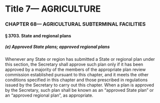 
# Title 7— AGRICULTURE
### CHAPTER 68— AGRICULTURAL SUBTERMINAL FACILITIES
#### § 3703. State and regional plans
##### (e) Approved State plans; approved regional plans

Whenever any State or region has submitted a State or regional plan under this section, the Secretary shall approve such plan only if it has been approved by a majority of the members of the appropriate plan review commission established pursuant to this chapter, and it meets the other conditions specified in this chapter and those prescribed in regulations issued by the Secretary to carry out this chapter. When a plan is approved by the Secretary, such plan shall be known as an “approved State plan” or an “approved regional plan”, as appropriate.
